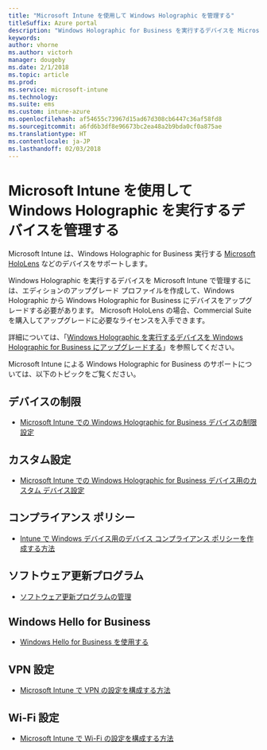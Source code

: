 ```yaml
---
title: "Microsoft Intune を使用して Windows Holographic を管理する"
titleSuffix: Azure portal
description: "Windows Holographic for Business を実行するデバイスを Microsoft Intune がサポートする方法を説明します"
keywords: 
author: vhorne
ms.author: victorh
manager: dougeby
ms.date: 2/1/2018
ms.topic: article
ms.prod: 
ms.service: microsoft-intune
ms.technology: 
ms.suite: ems
ms.custom: intune-azure
ms.openlocfilehash: af54655c73967d15ad67d308cb6447c36af58fd8
ms.sourcegitcommit: a6fd6b3df8e96673bc2ea48a2b9bda0cf0a875ae
ms.translationtype: HT
ms.contentlocale: ja-JP
ms.lasthandoff: 02/03/2018
---
```

# <a name="manage-devices-running-windows-holographic-with-microsoft-intune"></a>Microsoft Intune を使用して Windows Holographic を実行するデバイスを管理する


Microsoft Intune は、Windows Holographic for Business 実行する [Microsoft HoloLens](https://docs.microsoft.com/en-us/hololens/) などのデバイスをサポートします。

Windows Holographic を実行するデバイスを Microsoft Intune で管理するには、エディションのアップグレード プロファイルを作成して、Windows Holographic から Windows Holographic for Business にデバイスをアップグレードする必要があります。 Microsoft HoloLens の場合、Commercial Suite を購入してアップグレードに必要なライセンスを入手できます。

詳細については、「[Windows Holographic を実行するデバイスを Windows Holographic for Business にアップグレードする](holographic-upgrade.md)」を参照してください。

Microsoft Intune による Windows Holographic for Business のサポートについては、以下のトピックをご覧ください。

## <a name="device-restrictions"></a>デバイスの制限
- [Microsoft Intune での Windows Holographic for Business デバイスの制限設定](device-restrictions-windows-holographic.md)

## <a name="custom-settings"></a>カスタム設定
- [Microsoft Intune での Windows Holographic for Business デバイス用のカスタム デバイス設定](custom-settings-windows-holographic.md)

## <a name="compliance-policy"></a>コンプライアンス ポリシー
- [Intune で Windows デバイス用のデバイス コンプライアンス ポリシーを作成する方法](compliance-policy-create-windows.md)

## <a name="software-updates"></a>ソフトウェア更新プログラム
- [ソフトウェア更新プログラムの管理](windows-update-for-business-configure.md)

## <a name="windows-hello-for-business"></a>Windows Hello for Business
- [Windows Hello for Business を使用する](windows-hello.md)

## <a name="vpn-settings"></a>VPN 設定
- [Microsoft Intune で VPN の設定を構成する方法](vpn-settings-configure.md)

## <a name="wi-fi-settings"></a>Wi-Fi 設定
- [Microsoft Intune で Wi-Fi の設定を構成する方法](wi-fi-settings-configure.md) 
 


